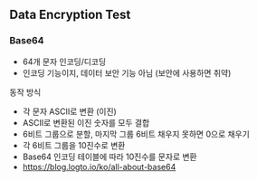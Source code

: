 ## Data Encryption Test

### Base64

- 64개 문자 인코딩/디코딩
- 인코딩 기능이지, 데이터 보안 기능 아님 (보안에 사용하면 취약)

동작 방식
- 각 문자 ASCII로 변환 (이진)
- ASCII로 변환된 이진 숫자를 모두 결합
- 6비트 그룹으로 분할, 마지막 그룹 6비트 채우지 못하면 0으로 채우기
- 각 6비트 그룹을 10진수로 변환
- Base64 인코딩 테이블에 따라 10진수를 문자로 변환
- https://blog.logto.io/ko/all-about-base64